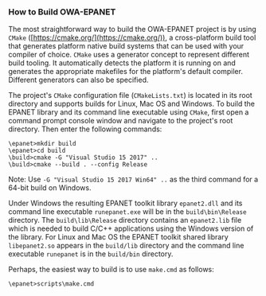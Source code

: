 ### How to Build OWA-EPANET

The most straightforward way to build the OWA-EPANET project is by using `CMake` ([https://cmake.org/](https://cmake.org/)), a cross-platform build tool that generates platform native build systems that can be used with your compiler of choice. `CMake` uses a generator concept to represent different build tooling. It automatically detects the platform it is running on and generates the appropriate makefiles for the platform's default compiler. Different generators can also be specified.

The project's `CMake` configuration file (`CMakeLists.txt`) is located in its root directory and supports builds for Linux, Mac OS and Windows. To build the EPANET library and its command line executable using `CMake`, first open a command prompt console window and navigate to the project's root directory. Then enter the following commands:
```
\epanet>mkdir build
\epanet>cd build
\build>cmake -G "Visual Studio 15 2017" ..
\build>cmake --build . --config Release
```
Note: Use `-G "Visual Studio 15 2017 Win64" ..` as the third command for a 64-bit build on Windows.

Under Windows the resulting EPANET toolkit library `epanet2.dll` and its command line executable `runepanet.exe` will be in the `build\bin\Release` directory. The `build\lib\Release` directory contains an `epanet2.lib` file which is needed to build C/C++ applications using the Windows version of the library. For Linux and Mac OS the EPANET toolkit shared library `libepanet2.so` appears in the `build/lib` directory and the command line executable `runepanet` is in the `build/bin` directory.

Perhaps, the easiest way to build is to use `make.cmd` as follows:
 ```
\epanet>scripts\make.cmd
 ```
